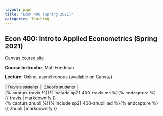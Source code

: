 ```yaml
---
layout: page
title: "Econ 400 (Spring 2021)"
categories: Teaching
---
```


## Econ 400: Intro to Applied Econometrics (Spring 2021)

[Canvas course site](https://canvas.wisc.edu/courses/243632)

**Course Instructor**: Matt Friedman

**Lecture**: Online, asynchronous (available on Canvas)

<html>
<button class="tablink" onclick="openPage('For-Travis', this)" id="default-Travis">Travis's students</button>
<button class="tablink" onclick="openPage('For-Zhuoli', this)" id="default-Zhuoli">Zhuoli's students</button>

<div id="For-Travis" class="tabcontent">
    {% capture travis %}{% include sp21-400-travis.md %}{% endcapture %}
    {{ travis | markdownify }}
</div>

<div id="For-Zhuoli" class="tabcontent">
    {% capture zhuoli %}{% include sp21-400-zhuoli.md %}{% endcapture %}
    {{ zhuoli | markdownify }}
</div>
</html>